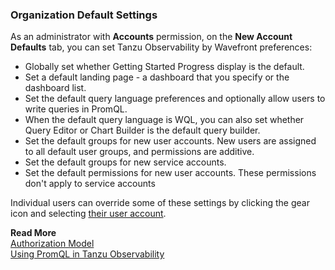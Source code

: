### Organization Default Settings

As an administrator with **Accounts** permission, on the **New Account Defaults** tab, you can set Tanzu Observability by Wavefront preferences:

* Globally set whether Getting Started Progress display is the default. 
* Set a default landing page - a dashboard that you specify or the dashboard list. 
* Set the default query language preferences and optionally allow users to write queries in PromQL. 
* When the default query language is WQL, you can also set whether Query Editor or Chart Builder is the default query builder. 
* Set the default groups for new user accounts. New users are assigned to all default user groups, and permissions are additive.
* Set the default groups for new service accounts. 
* Set the default permissions for new user accounts. These permissions don't apply to service accounts

Individual users can override some of these settings by clicking the gear icon and selecting [their user account](https://docs.wavefront.com/users_account_managing.html).

**Read More**<br/>
[Authorization Model](https://docs.wavefront.com/authorization.html)<br/>
[Using PromQL in Tanzu Observability](http://docs.wavefront.com/wavefront_prometheus.html)
